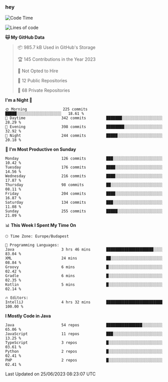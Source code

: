 ### hey

<!--START_SECTION:waka-->
![Code Time](http://img.shields.io/badge/Code%20Time-894%20hrs%2043%20mins-blue)

![Lines of code](https://img.shields.io/badge/From%20Hello%20World%20I%27ve%20Written-983.9%20thousand%20lines%20of%20code-blue)

**🐱 My GitHub Data** 

> 📦 985.7 kB Used in GitHub's Storage 
 > 
> 🏆 145 Contributions in the Year 2023
 > 
> 🚫 Not Opted to Hire
 > 
> 📜 12 Public Repositories 
 > 
> 🔑 68 Private Repositories 
 > 
**I'm a Night 🦉** 

```text
🌞 Morning                225 commits         █████░░░░░░░░░░░░░░░░░░░░   18.61 % 
🌆 Daytime                342 commits         ███████░░░░░░░░░░░░░░░░░░   28.29 % 
🌃 Evening                398 commits         ████████░░░░░░░░░░░░░░░░░   32.92 % 
🌙 Night                  244 commits         █████░░░░░░░░░░░░░░░░░░░░   20.18 % 
```
📅 **I'm Most Productive on Sunday** 

```text
Monday                   126 commits         ███░░░░░░░░░░░░░░░░░░░░░░   10.42 % 
Tuesday                  176 commits         ████░░░░░░░░░░░░░░░░░░░░░   14.56 % 
Wednesday                216 commits         ████░░░░░░░░░░░░░░░░░░░░░   17.87 % 
Thursday                 98 commits          ██░░░░░░░░░░░░░░░░░░░░░░░   08.11 % 
Friday                   204 commits         ████░░░░░░░░░░░░░░░░░░░░░   16.87 % 
Saturday                 134 commits         ███░░░░░░░░░░░░░░░░░░░░░░   11.08 % 
Sunday                   255 commits         █████░░░░░░░░░░░░░░░░░░░░   21.09 % 
```


📊 **This Week I Spent My Time On** 

```text
🕑︎ Time Zone: Europe/Budapest

💬 Programming Languages: 
Java                     3 hrs 46 mins       █████████████████████░░░░   83.04 % 
XML                      24 mins             ██░░░░░░░░░░░░░░░░░░░░░░░   08.84 % 
Groovy                   6 mins              █░░░░░░░░░░░░░░░░░░░░░░░░   02.42 % 
Gradle                   6 mins              █░░░░░░░░░░░░░░░░░░░░░░░░   02.35 % 
Kotlin                   5 mins              █░░░░░░░░░░░░░░░░░░░░░░░░   02.14 % 

🔥 Editors: 
IntelliJ                 4 hrs 32 mins       █████████████████████████   100.00 % 
```

**I Mostly Code in Java** 

```text
Java                     54 repos            ████████████████░░░░░░░░░   65.06 % 
JavaScript               11 repos            ███░░░░░░░░░░░░░░░░░░░░░░   13.25 % 
TypeScript               3 repos             █░░░░░░░░░░░░░░░░░░░░░░░░   03.61 % 
Python                   2 repos             █░░░░░░░░░░░░░░░░░░░░░░░░   02.41 % 
PHP                      2 repos             █░░░░░░░░░░░░░░░░░░░░░░░░   02.41 % 
```




 Last Updated on 25/06/2023 08:23:07 UTC
<!--END_SECTION:waka-->
